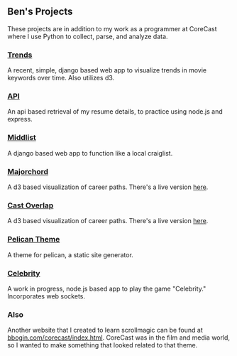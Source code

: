 ## Ben's Projects
These projects are in addition to my work as a programmer at CoreCast where I use Python to collect, parse, and analyze data.

### [Trends](https://github.com/bbogin/projects/tree/master/trends)
A recent, simple, django based web app to visualize trends in movie keywords over time. Also utilizes d3.

### [API](https://github.com/bbogin/projects/tree/master/api)
An api based retrieval of my resume details, to practice using node.js and express. 

### [Middlist](https://github.com/bbogin/projects/tree/master/middlist)
A django based web app to function like a local craiglist.

### [Majorchord](https://github.com/bbogin/projects/tree/master/majorchord)
A d3 based visualization of career paths.
There's a live version [here](http://bbogin.com/projects/majorchord.html).

### [Cast Overlap](https://github.com/bbogin/projects/tree/master/castoverlap)
A d3 based visualization of career paths.
There's a live version [here](http://bbogin.com/projects/castoverlap.html).

### [Pelican Theme](https://github.com/bbogin/projects/tree/master/bb_pelican_theme)
A theme for pelican, a static site generator.

### [Celebrity](https://github.com/bbogin/projects/tree/master/celebrity)
A work in progress, node.js based app to play the game "Celebrity." Incorporates web sockets.


### Also
Another website that I created to learn scrollmagic can be found at [bbogin.com/corecast/index.html](http://www.bbogin.com/corecast/index.html).
CoreCast was in the film and media world, so I wanted to make something that looked related to that theme.
